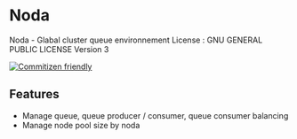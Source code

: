# Noda

Noda - Glabal cluster queue environnement
License : GNU GENERAL PUBLIC LICENSE Version 3

[![Commitizen friendly](https://img.shields.io/badge/commitizen-friendly-brightgreen.svg)](http://commitizen.github.io/cz-cli/)

## Features

- Manage queue, queue producer / consumer, queue consumer balancing
- Manage node pool size by noda